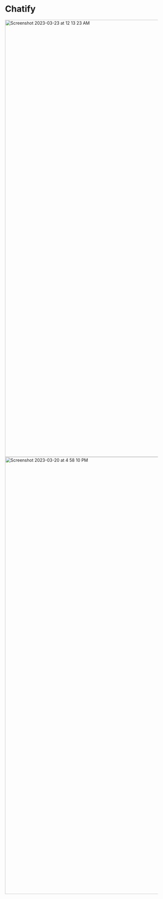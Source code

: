 # Chatify

<img width="1440" alt="Screenshot 2023-03-23 at 12 13 23 AM" src="https://user-images.githubusercontent.com/73311217/227006181-75db9ec0-c0c0-43fb-96ca-af982c3a4359.png">

<img width="1440" alt="Screenshot 2023-03-20 at 4 58 10 PM" src="https://user-images.githubusercontent.com/73311217/227003916-138453e4-772e-47f7-ace7-52b87b21694b.png">
